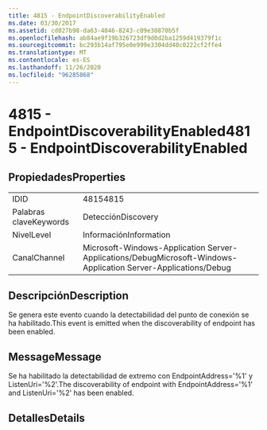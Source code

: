 ```yaml
---
title: 4815 - EndpointDiscoverabilityEnabled
ms.date: 03/30/2017
ms.assetid: cd027b98-da63-4046-8243-c09e30870b5f
ms.openlocfilehash: ab84ae9f19b326723df9d0d2ba1259d419379f1c
ms.sourcegitcommit: bc293b14af795e0e999e3304dd40c0222cf2ffe4
ms.translationtype: MT
ms.contentlocale: es-ES
ms.lasthandoff: 11/26/2020
ms.locfileid: "96285868"
---
```

# <a name="4815---endpointdiscoverabilityenabled"></a><span data-ttu-id="2e797-102">4815 - EndpointDiscoverabilityEnabled</span><span class="sxs-lookup"><span data-stu-id="2e797-102">4815 - EndpointDiscoverabilityEnabled</span></span>

## <a name="properties"></a><span data-ttu-id="2e797-103">Propiedades</span><span class="sxs-lookup"><span data-stu-id="2e797-103">Properties</span></span>  
  
|||  
|-|-|  
|<span data-ttu-id="2e797-104">ID</span><span class="sxs-lookup"><span data-stu-id="2e797-104">ID</span></span>|<span data-ttu-id="2e797-105">4815</span><span class="sxs-lookup"><span data-stu-id="2e797-105">4815</span></span>|  
|<span data-ttu-id="2e797-106">Palabras clave</span><span class="sxs-lookup"><span data-stu-id="2e797-106">Keywords</span></span>|<span data-ttu-id="2e797-107">Detección</span><span class="sxs-lookup"><span data-stu-id="2e797-107">Discovery</span></span>|  
|<span data-ttu-id="2e797-108">Nivel</span><span class="sxs-lookup"><span data-stu-id="2e797-108">Level</span></span>|<span data-ttu-id="2e797-109">Información</span><span class="sxs-lookup"><span data-stu-id="2e797-109">Information</span></span>|  
|<span data-ttu-id="2e797-110">Canal</span><span class="sxs-lookup"><span data-stu-id="2e797-110">Channel</span></span>|<span data-ttu-id="2e797-111">Microsoft-Windows-Application Server-Applications/Debug</span><span class="sxs-lookup"><span data-stu-id="2e797-111">Microsoft-Windows-Application Server-Applications/Debug</span></span>|  
  
## <a name="description"></a><span data-ttu-id="2e797-112">Descripción</span><span class="sxs-lookup"><span data-stu-id="2e797-112">Description</span></span>  

 <span data-ttu-id="2e797-113">Se genera este evento cuando la detectabilidad del punto de conexión se ha habilitado.</span><span class="sxs-lookup"><span data-stu-id="2e797-113">This event is emitted when the discoverability of endpoint has been enabled.</span></span>  
  
## <a name="message"></a><span data-ttu-id="2e797-114">Message</span><span class="sxs-lookup"><span data-stu-id="2e797-114">Message</span></span>  

 <span data-ttu-id="2e797-115">Se ha habilitado la detectabilidad de extremo con EndpointAddress='%1' y ListenUri='%2'.</span><span class="sxs-lookup"><span data-stu-id="2e797-115">The discoverability of endpoint with EndpointAddress='%1' and ListenUri='%2' has been enabled.</span></span>  
  
## <a name="details"></a><span data-ttu-id="2e797-116">Detalles</span><span class="sxs-lookup"><span data-stu-id="2e797-116">Details</span></span>
